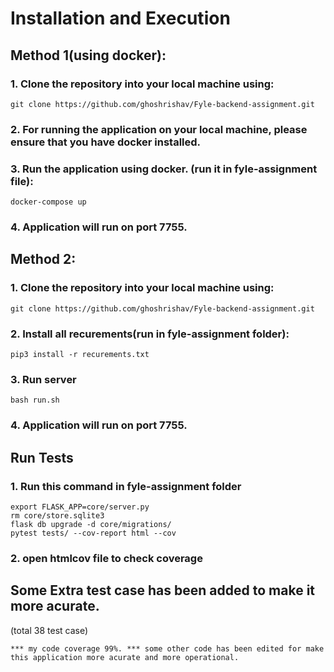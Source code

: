# Installation and Execution

##  Method 1(using docker):
    
### 1. Clone the repository into your local machine using:

```
git clone https://github.com/ghoshrishav/Fyle-backend-assignment.git
```
   
### 2. For running the application on your local machine, please ensure that you have docker installed.
### 3. Run the application using docker. (run it in fyle-assignment file):

```
docker-compose up
```

### 4. Application will run on port 7755.

## Method 2:

### 1. Clone the repository into your local machine using:

```
git clone https://github.com/ghoshrishav/Fyle-backend-assignment.git
```

### 2. Install all recurements(run in fyle-assignment folder):

```
pip3 install -r recurements.txt
```

### 3. Run server

```
bash run.sh
```

### 4. Application will run on port 7755.

## Run Tests

### 1. Run this command in fyle-assignment folder

```
export FLASK_APP=core/server.py
rm core/store.sqlite3
flask db upgrade -d core/migrations/
pytest tests/ --cov-report html --cov
```

### 2. open htmlcov file to check coverage

## Some Extra test case has been added to make it more acurate.
   (total 38 test case)

``
*** my code coverage 99%.
*** some other code has been edited for make this application more acurate and more operational.
``

